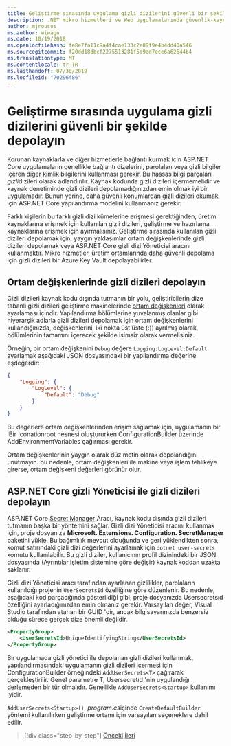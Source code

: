 ```yaml
---
title: Geliştirme sırasında uygulama gizli dizilerini güvenli bir şekilde depolama
description: .NET mikro hizmetleri ve Web uygulamalarında güvenlik-kaynak denetimindeki parolalar, bağlantı dizeleri veya API anahtarları gibi uygulama gizli dizilerini depolamayın, ASP.NET Core içinde kullanabileceğiniz seçenekleri anlayın, özellikle de "Kullanıcı gizli dizileri ".
author: mjrousos
ms.author: wiwagn
ms.date: 10/19/2018
ms.openlocfilehash: fe8e7fa11c9a4f4cae133c2e09f9e4b4dd40a546
ms.sourcegitcommit: f20dd18dbcf2275513281f5d9ad7ece6a62644b4
ms.translationtype: MT
ms.contentlocale: tr-TR
ms.lasthandoff: 07/30/2019
ms.locfileid: "70296486"
---
```

# <a name="store-application-secrets-safely-during-development"></a>Geliştirme sırasında uygulama gizli dizilerini güvenli bir şekilde depolayın

Korunan kaynaklarla ve diğer hizmetlerle bağlantı kurmak için ASP.NET Core uygulamaların genellikle bağlantı dizelerini, parolaları veya gizli bilgiler içeren diğer kimlik bilgilerini kullanması gerekir. Bu hassas bilgi parçaları *gizli*dizileri olarak adlandırılır. Kaynak kodunda gizli dizileri içermemelidir ve kaynak denetiminde gizli dizileri depolamadığınızdan emin olmak iyi bir uygulamadır. Bunun yerine, daha güvenli konumlardan gizli dizileri okumak için ASP.NET Core yapılandırma modelini kullanmanız gerekir.

Farklı kişilerin bu farklı gizli dizi kümelerine erişmesi gerektiğinden, üretim kaynaklarına erişmek için kullanılan gizli dizileri, geliştirme ve hazırlama kaynaklarına erişmek için ayırmalısınız. Geliştirme sırasında kullanılan gizli dizileri depolamak için, yaygın yaklaşımlar ortam değişkenlerinde gizli dizileri depolamak veya ASP.NET Core gizli dizi Yöneticisi aracını kullanmaktır. Mikro hizmetler, üretim ortamlarında daha güvenli depolama için gizli dizileri bir Azure Key Vault depolayabilirler.

## <a name="store-secrets-in-environment-variables"></a>Ortam değişkenlerinde gizli dizileri depolayın

Gizli dizileri kaynak kodu dışında tutmanın bir yolu, geliştiricilerin dize tabanlı gizli dizileri geliştirme makinelerinde [ortam değişkenleri](/aspnet/core/security/app-secrets#environment-variables) olarak ayarlaması içindir. Yapılandırma bölümlerine yuvalanmış olanlar gibi hiyerarşik adlarla gizli dizileri depolamak için ortam değişkenlerini kullandığınızda, değişkenlerini, iki nokta üst üste (:)) ayrılmış olarak, bölümlerinin tamamını içerecek şekilde isimsiz olarak vermelisiniz.

Örneğin, bir ortam değişkenini `Debug` değere `Logging:LogLevel:Default` ayarlamak aşağıdaki JSON dosyasındaki bir yapılandırma değerine eşdeğerdir:

```json
{
    "Logging": {
        "LogLevel": {
            "Default": "Debug"
        }
    }
}
```

Bu değerlere ortam değişkenlerinden erişim sağlamak için, uygulamanın bir IBir Iconationroot nesnesi oluştururken ConfigurationBuilder üzerinde AddEnvironmentVariables çağırması gerekir.

Ortam değişkenlerinin yaygın olarak düz metin olarak depolandığını unutmayın. bu nedenle, ortam değişkenleri ile makine veya işlem tehlikeye girerse, ortam değişkeni değerleri görünür olur.

## <a name="store-secrets-with-the-aspnet-core-secret-manager"></a>ASP.NET Core gizli Yöneticisi ile gizli dizileri depolayın

ASP.NET Core [Secret Manager](/aspnet/core/security/app-secrets#secret-manager) Aracı, kaynak kodu dışında gizli dizileri tutmanın başka bir yöntemini sağlar. Gizli dizi Yöneticisi aracını kullanmak için, proje dosyanıza **Microsoft. Extensions. Configuration. SecretManager** paketini yükle. Bu bağımlılık mevcut olduğunda ve geri yüklendikten sonra, komut satırındaki gizli dizi değerlerini ayarlamak için `dotnet user-secrets` komutu kullanılabilir. Bu gizli diziler, kullanıcının profil dizinindeki bir JSON dosyasında (Ayrıntılar işletim sistemine göre değişir) kaynak koddan uzakta saklanır.

Gizli dizi Yöneticisi aracı tarafından ayarlanan gizlilikler, parolaların kullanıldığı projenin `UserSecretsId` özelliğine göre düzenlenir. Bu nedenle, aşağıdaki kod parçacığında gösterildiği gibi, proje dosyanızda Usersecretsıd özelliğini ayarladığınızdan emin olmanız gerekir. Varsayılan değer, Visual Studio tarafından atanan bir GUID 'dir, ancak bilgisayarınızda benzersiz olduğu sürece gerçek dize önemli değildir.

```xml
<PropertyGroup>
    <UserSecretsId>UniqueIdentifyingString</UserSecretsId>
</PropertyGroup>
```

Bir uygulamada gizli yönetici ile depolanan gizli dizileri kullanmak, yapılandırmasındaki uygulamanın gizli dizileri içermesi için ConfigurationBuilder örneğindeki `AddUserSecrets<T>` çağırarak gerçekleştirilir. Genel parametre T, Usersecretıd 'nin uygulandığı derlemeden bir tür olmalıdır. Genellikle `AddUserSecrets<Startup>` kullanımı iyidir.

`AddUserSecrets<Startup>()`, *program.cs*içinde `CreateDefaultBuilder` yöntemi kullanılırken geliştirme ortamı için varsayılan seçeneklere dahil edilir.

>[!div class="step-by-step"]
>[Önceki](authorization-net-microservices-web-applications.md)
>[İleri](azure-key-vault-protects-secrets.md)
